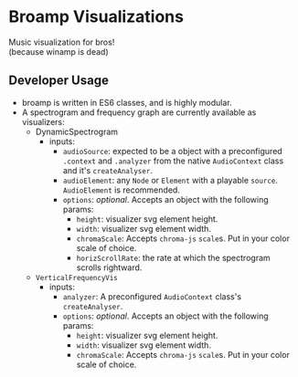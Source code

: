 # Broamp Visualizations

Music visualization for bros!  
(because winamp is dead)

## Developer Usage
- broamp is written in ES6 classes, and is highly modular.
- A spectrogram and frequency graph are currently available as visualizers:
  - DynamicSpectrogram
    - inputs: 
      - `audioSource`: expected to be a object with a preconfigured `.context` and `.analyzer` from the native `AudioContext` class and it's `createAnalyser`.
      - `audioElement`: any `Node` or `Element` with a playable `source`.  
        `AudioElement` is recommended.
      - `options`: *optional*. Accepts an object with the following params:  
        - `height`: visualizer svg element height.
        - `width`: visualizer svg element width.
        - `chromaScale`: Accepts `chroma-js` `scale`s. Put in your color scale of choice.
        - `horizScrollRate`: the rate at which the spectrogram scrolls rightward.
  - `VerticalFrequencyVis`
    - inputs:
      - `analyzer`: A preconfigured `AudioContext` class's `createAnalyser`.
      - `options`: *optional*. Accepts an object with the following params:  
        - `height`: visualizer svg element height.
        - `width`: visualizer svg element width.
        - `chromaScale`: Accepts `chroma-js` `scale`s. Put in your color scale of choice.
